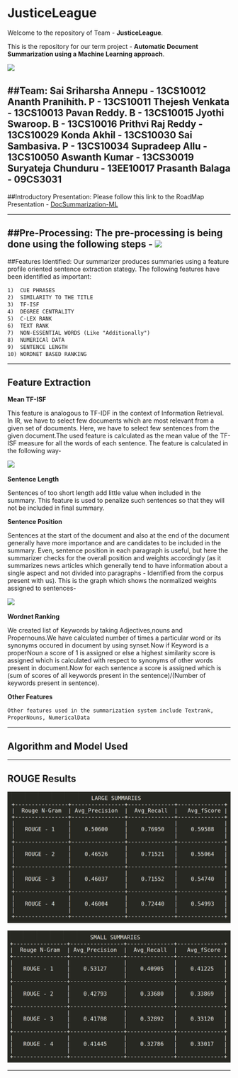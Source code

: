 # JusticeLeague
Welcome to the repository of Team - **JusticeLeague**.

This is the repository for our term project - **Automatic Document Summarization using a Machine Learning approach**.

![](http://media.comicbook.com/2016/07/justice-league-logo-191887.jpg)

##Team:
    Sai Sriharsha Annepu  -  13CS10012
    Ananth Pranihith. P   -  13CS10011
    Thejesh Venkata       -  13CS10013
    Pavan Reddy. B        -  13CS10015
    Jyothi Swaroop. B     -  13CS10016
    Prithvi Raj Reddy     -  13CS10029
    Konda Akhil           -  13CS10030
    Sai Sambasiva. P      -  13CS10034
    Supradeep Allu        -  13CS10050
    Aswanth Kumar         -  13CS30019
    Suryateja Chunduru    -  13EE10017
    Prasanth Balaga       -  09CS3031    
---------------------------------------------------------------------------------------------

##Introductory Presentation:
 Please follow this link to the RoadMap Presentation - [DocSummarization-ML](https://github.com/cs60050/ML-JusticeLeague/blob/master/DocSummarization-ML.pdf)
 
---------------------------------------------------------------------------------------------

##Pre-Processing:
 The pre-processing is being done using the following steps -
 ![](./Pics/Pre-Processing.png)
---------------------------------------------------------------------------------------------

##Features Identified:
 Our summarizer produces summaries using a feature profile oriented sentence extraction stategy. The following features have been identified as important:
 
    1)  CUE PHRASES
    2)  SIMILARITY TO THE TITLE
    3)  TF-ISF
    4)  DEGREE CENTRALITY
    5)  C-LEX RANK
    6)  TEXT RANK
    7)  NON-ESSENTIAL WORDS (Like "Additionally")
    8)  NUMERICAl DATA
    9)  SENTENCE LENGTH
    10) WORDNET BASED RANKING

----------------------------------------------------------------------------------------------

## Feature Extraction
  **Mean TF-ISF** 
  
  This feature is analogous to TF-IDF in the context of Information Retrieval. In IR, we have to select few documents which are most relevant from a given set of documents. Here, we have to select few sentences from the given document.The used feature is calculated as the mean value of the TF-ISF measure for all the words of each sentence. The feature is calculated in the following way-
  
  ![](./Pics/TF-ISF.png)  
  
  **Sentence Length** 
  
  Sentences of too short length add little value when included in the summary. This feature is used to penalize such sentences so that they will not be included in final summary.

  **Sentence Position** 
  
  Sentences at the start of the document and also at the end of the document generally have more importance and are candidates to be included in the summary. Even, sentence position in each paragraph is useful, but here the summarizer checks for the overall position and weights accordingly (as it summarizes news articles which generally tend to have information about a single aspect and not divided into paragraphs - Identified from the corpus present with us). This is the graph which shows the normalized weights assigned to sentences-
  
  ![](./Pics/SentencePosition.png)

 **Wordnet Ranking**

   We created list of Keywords by taking Adjectives,nouns and Propernouns.We have calculated number of times a particular word or its synonyms occured in document by using synset.Now if Keyword is a properNoun a score of 1 is assigned or else a highest similarity score is assigned which is calculated with respect to synonyms of other words present in document.Now for each sentence a score is assigned which is (sum of scores of all keywords present in the sentence)/(Number of keywords present in sentence).

 **Other Features**

 	Other features used in the summarization system include Textrank, ProperNouns, NumericalData

----------------------------------------------------------------------------------------------

## Algorithm and Model Used






----------------------------------------------------------------------------------------------

## ROUGE Results

 ![](./Pics/Large.png)


 ![](./Pics/Small.png)


----------------------------------------------------------------------------------------------




